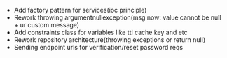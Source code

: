 - Add factory pattern for services(ioc principle)
- Rework throwing argumentnullexception(msg now: value cannot be null + ur custom message)
- Add constraints class for variables like ttl cache key and etc
- Rework repository architecture(throwing exceptions or return null)
- Sending endpoint urls for verification/reset password reqs